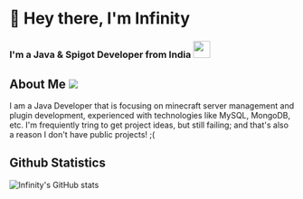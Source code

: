 
<h1>👋 Hey there, I'm Infinity</h1>
<h3>I'm a Java & Spigot Developer from India <img src="https://seeklogo.com/images/I/Indian_Flag-logo-19B702FA68-seeklogo.com.png" width="30px"></h3>

## About Me ![](https://visitor-badge.laobi.icu/badge?page_id=Ixf1nity.Ixf1nity&style=for-the-badge)
I am a Java Developer that is focusing on minecraft server management and plugin development, experienced with technologies like MySQL, MongoDB, etc.
I'm frequiently tring to get project ideas, but still failing; and that's also a reason I don't have public projects! ;( 

## Github Statistics
![Infinity's GitHub stats](https://github-readme-stats.vercel.app/api?username=Ixf1nity&show_icons=true)
